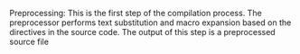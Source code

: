 Preprocessing: This is the first step of the compilation process. The preprocessor performs text substitution and macro expansion based on the directives in the source code. The output of this step is a preprocessed source file
